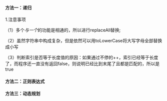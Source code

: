 #### 方法一：递归
1.注意事项  

（1）多个*与一个*的功能是相通的，所以进行replaceAll替换;  

（2）虽然字符串中构成复杂，但是依然可以用toLowerCase将大写字母全部替换成小写  

（3）判断索引是否等于长度值的原因：如果通过不停的++，索引已经等于长度了，而程序还一直没有返回false，则说明已经比到末尾了且都是匹配的，所以是true   

#### 方法二：正则表达式

#### 方法三：动态规划
